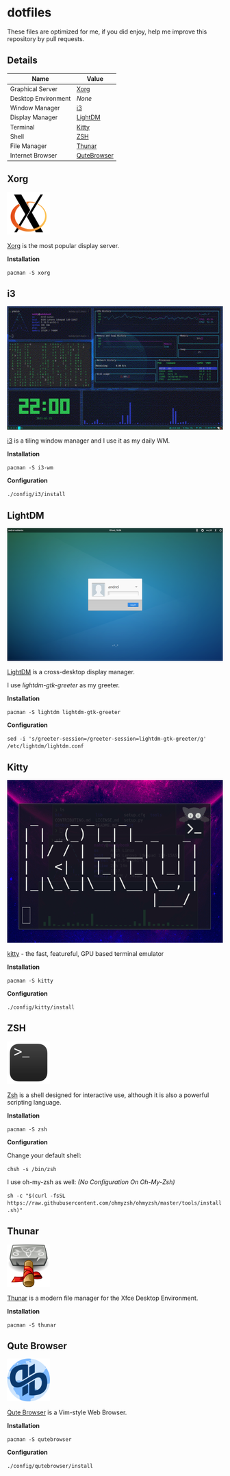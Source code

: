 # dotfiles

These files are optimized for me, if you did enjoy, help me improve this repository by pull requests.

## Details

| Name                  | Value                         |
| --------------------- | ----------------------------- |
| Graphical Server      | [Xorg](#xorg)                 |
| Desktop Environment   | *None*                        |
| Window Manager        | [i3](#i3)                     |
| Display Manager       | [LightDM](#lightdm)           |
| Terminal              | [Kitty](#kitty)               |
| Shell                 | [ZSH](#zsh)                   |
| File Manager          | [Thunar](#thunar)             |
| Internet Browser      | [QuteBrowser](#qute-browser)  |


## Xorg

<img src="assets/xorg.png" alt="Xorg Icon" width="100" height="100">

[Xorg](https://x.org) is the most popular display server.

**Installation**

`pacman -S xorg`

## i3

<img src="assets/i3.gif" alt="i3 Icon" width="512" height="288">

[i3](https://i3wm.org) is a tiling window manager and I use it as my daily WM.

**Installation**

`pacman -S i3-wm`

**Configuration**

`./config/i3/install`

## LightDM

<img src="assets/lightdm.png" alt="LightDM Login Page" width="512" height="310">

[LightDM](https://github.com/canonical/lightdm) is a cross-desktop display manager.

I use *lightdm-gtk-greeter* as my greeter.

**Installation**

`pacman -S lightdm lightdm-gtk-greeter`

**Configuration**

`sed -i 's/greeter-session=/greeter-session=lightdm-gtk-greeter/g' /etc/lightdm/lightdm.conf`

## Kitty

<img src="assets/kitty.gif" alt="Kitty Icon" width="512" height="380">

[kitty](https://sw.kovidgoyal.net/kitty) - the fast, featureful, GPU based terminal emulator

**Installation**

`pacman -S kitty`

**Configuration**

`./config/kitty/install`

## ZSH

<img src="assets/zsh.png" alt="Oh-My-Zsh Icon" width="100" height="100">

[Zsh](https://www.zsh.org) is a shell designed for interactive use, although it is also a powerful scripting language.

**Installation**

`pacman -S zsh`

**Configuration**

Change your default shell:

`chsh -s /bin/zsh`

I use oh-my-zsh as well: *(No Configuration On Oh-My-Zsh)*

`sh -c "$(curl -fsSL https://raw.githubusercontent.com/ohmyzsh/ohmyzsh/master/tools/install.sh)"`

## Thunar

<img src="assets/thunar.png" alt="Thunar Icon" width="100" height="100">

[Thunar](https://docs.xfce.org/xfce/thunar/start) is a modern file manager for the Xfce Desktop Environment.

**Installation**

`pacman -S thunar`

## Qute Browser

<img src="assets/qutebrowser.svg" alt="QuteBrowser Icon" width="100" height="100">

[Qute Browser](https://qutebrowser.org) is a Vim-style Web Browser.

**Installation**

`pacman -S qutebrowser`

**Configuration**

`./config/qutebrowser/install`
